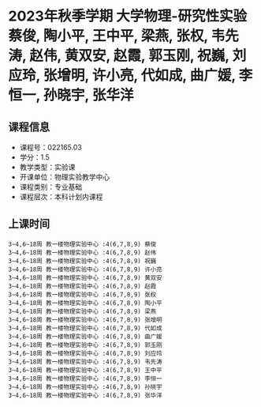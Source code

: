 # 2023年秋季学期 大学物理-研究性实验 蔡俊, 陶小平, 王中平, 梁燕, 张权, 韦先涛, 赵伟, 黄双安, 赵霞, 郭玉刚, 祝巍, 刘应玲, 张增明, 许小亮, 代如成, 曲广媛, 李恒一, 孙晓宇, 张华洋






## 课程信息

- 课程号：022165.03
- 学分：1.5
- 教学类型：实验课
- 开课单位：物理实验教学中心
- 课程类别：专业基础
- 课程层次：本科计划内课程

## 上课时间

```
3~4,6~18周 教一楼物理实验中心 :4(6,7,8,9) 蔡俊
3~4,6~18周 教一楼物理实验中心 :4(6,7,8,9) 赵伟
3~4,6~18周 教一楼物理实验中心 :4(6,7,8,9) 祝巍
3~4,6~18周 教一楼物理实验中心 :4(6,7,8,9) 许小亮
3~4,6~18周 教一楼物理实验中心 :4(6,7,8,9) 黄双安
3~4,6~18周 教一楼物理实验中心 :4(6,7,8,9) 赵霞
3~4,6~18周 教一楼物理实验中心 :4(6,7,8,9) 张权
3~4,6~18周 教一楼物理实验中心 :4(6,7,8,9) 陶小平
3~4,6~18周 教一楼物理实验中心 :4(6,7,8,9) 梁燕
3~4,6~18周 教一楼物理实验中心 :4(6,7,8,9) 张增明
3~4,6~18周 教一楼物理实验中心 :4(6,7,8,9) 代如成
3~4,6~18周 教一楼物理实验中心 :4(6,7,8,9) 曲广媛
3~4,6~18周 教一楼物理实验中心 :4(6,7,8,9) 郭玉刚
3~4,6~18周 教一楼物理实验中心 :4(6,7,8,9) 刘应玲
3~4,6~18周 教一楼物理实验中心 :4(6,7,8,9) 韦先涛
3~4,6~18周 教一楼物理实验中心 :4(6,7,8,9) 王中平
3~4,6~18周 教一楼物理实验中心 :4(6,7,8,9) 李恒一
3~4,6~18周 教一楼物理实验中心 :4(6,7,8,9) 孙晓宇
3~4,6~18周 教一楼物理实验中心 :4(6,7,8,9) 张华洋
```

